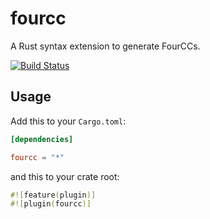 fourcc
======

A Rust syntax extension to generate FourCCs.

[![Build Status](https://travis-ci.org/rust-lang/fourcc.svg?branch=master)](https://travis-ci.org/rust-lang/fourcc)

## Usage

Add this to your `Cargo.toml`:

```toml
[dependencies]

fourcc = "*"
```

and this to your crate root:

```rust
#![feature(plugin)]
#![plugin(fourcc)]
```
